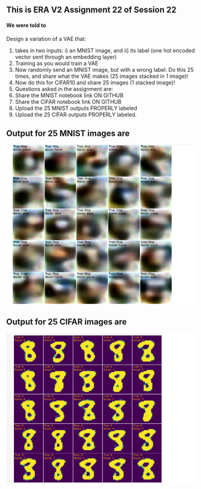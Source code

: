 ## This is ERA V2 Assignment 22 of Session 22
#### We were told to
Design a variation of a VAE that:

1) takes in two inputs:
  i) an MNIST image, and
  ii) its label (one hot encoded vector sent through an embedding layer)
2) Training as you would train a VAE
3) Now randomly send an MNIST image, but with a wrong label. Do this 25 times, and share what the VAE makes (25 images stacked in 1 image)!
4) Now do this for CIFAR10 and share 25 images (1 stacked image)!
5) Questions asked in the assignment are:
6) Share the MNIST notebook link ON GITHUB 
7) Share the CIFAR notebook link ON GITHUB 
8) Upload the 25 MNIST outputs PROPERLY labeled 
9) Upload the 25 CIFAR outputs PROPERLY labeled.


## Output for 25 MNIST images are

![Output 1](output_images/cifar10_output_images.png)

## Output for 25 CIFAR images are

![Output 2](output_images/minst_output_images.png)

